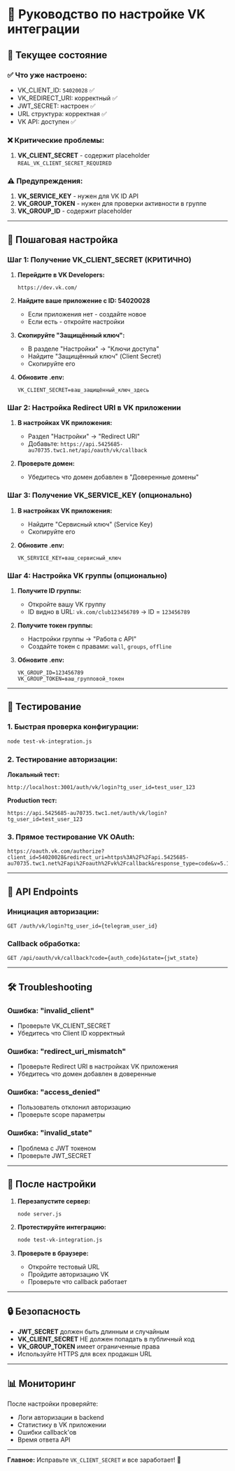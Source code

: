 # 🔵 Руководство по настройке VK интеграции

## 🎯 Текущее состояние

### ✅ **Что уже настроено:**
- VK_CLIENT_ID: `54020028` ✅
- VK_REDIRECT_URI: корректный ✅
- JWT_SECRET: настроен ✅ 
- URL структура: корректная ✅
- VK API: доступен ✅

### ❌ **Критические проблемы:**
1. **VK_CLIENT_SECRET** - содержит placeholder `REAL_VK_CLIENT_SECRET_REQUIRED`

### ⚠️ **Предупреждения:**
1. **VK_SERVICE_KEY** - нужен для VK ID API
2. **VK_GROUP_TOKEN** - нужен для проверки активности в группе  
3. **VK_GROUP_ID** - содержит placeholder

---

## 🔧 Пошаговая настройка

### **Шаг 1: Получение VK_CLIENT_SECRET (КРИТИЧНО)**

1. **Перейдите в VK Developers:**
   ```
   https://dev.vk.com/
   ```

2. **Найдите ваше приложение с ID: 54020028**
   - Если приложения нет - создайте новое
   - Если есть - откройте настройки

3. **Скопируйте "Защищённый ключ":**
   - В разделе "Настройки" → "Ключи доступа"
   - Найдите "Защищённый ключ" (Client Secret)
   - Скопируйте его

4. **Обновите .env:**
   ```env
   VK_CLIENT_SECRET=ваш_защищённый_ключ_здесь
   ```

### **Шаг 2: Настройка Redirect URI в VK приложении**

1. **В настройках VK приложения:**
   - Раздел "Настройки" → "Redirect URI"
   - Добавьте: `https://api.5425685-au70735.twc1.net/api/oauth/vk/callback`

2. **Проверьте домен:**
   - Убедитесь что домен добавлен в "Доверенные домены"

### **Шаг 3: Получение VK_SERVICE_KEY (опционально)**

1. **В настройках VK приложения:**
   - Найдите "Сервисный ключ" (Service Key)
   - Скопируйте его

2. **Обновите .env:**
   ```env
   VK_SERVICE_KEY=ваш_сервисный_ключ
   ```

### **Шаг 4: Настройка VK группы (опционально)**

1. **Получите ID группы:**
   - Откройте вашу VK группу
   - ID видно в URL: `vk.com/club123456789` → ID = `123456789`

2. **Получите токен группы:**
   - Настройки группы → "Работа с API"
   - Создайте токен с правами: `wall`, `groups`, `offline`

3. **Обновите .env:**
   ```env
   VK_GROUP_ID=123456789
   VK_GROUP_TOKEN=ваш_групповой_токен
   ```

---

## 🧪 Тестирование

### **1. Быстрая проверка конфигурации:**
```bash
node test-vk-integration.js
```

### **2. Тестирование авторизации:**

**Локальный тест:**
```
http://localhost:3001/auth/vk/login?tg_user_id=test_user_123
```

**Production тест:**
```
https://api.5425685-au70735.twc1.net/auth/vk/login?tg_user_id=test_user_123
```

### **3. Прямое тестирование VK OAuth:**
```
https://oauth.vk.com/authorize?client_id=54020028&redirect_uri=https%3A%2F%2Fapi.5425685-au70735.twc1.net%2Fapi%2Foauth%2Fvk%2Fcallback&response_type=code&v=5.199&scope=offline&state=test_state_123
```

---

## 🔗 API Endpoints

### **Инициация авторизации:**
```
GET /auth/vk/login?tg_user_id={telegram_user_id}
```

### **Callback обработка:**
```
GET /api/oauth/vk/callback?code={auth_code}&state={jwt_state}
```

---

## 🛠️ Troubleshooting

### **Ошибка: "invalid_client"**
- Проверьте VK_CLIENT_SECRET
- Убедитесь что Client ID корректный

### **Ошибка: "redirect_uri_mismatch"**
- Проверьте Redirect URI в настройках VK приложения
- Убедитесь что домен добавлен в доверенные

### **Ошибка: "access_denied"**
- Пользователь отклонил авторизацию
- Проверьте scope параметры

### **Ошибка: "invalid_state"**
- Проблема с JWT токеном
- Проверьте JWT_SECRET

---

## 🎉 После настройки

1. **Перезапустите сервер:**
   ```bash
   node server.js
   ```

2. **Протестируйте интеграцию:**
   ```bash
   node test-vk-integration.js
   ```

3. **Проверьте в браузере:**
   - Откройте тестовый URL
   - Пройдите авторизацию VK
   - Проверьте что callback работает

---

## 🔒 Безопасность

- **JWT_SECRET** должен быть длинным и случайным
- **VK_CLIENT_SECRET** НЕ должен попадать в публичный код
- **VK_GROUP_TOKEN** имеет ограниченные права
- Используйте HTTPS для всех продакшн URL

---

## 📊 Мониторинг

После настройки проверяйте:
- Логи авторизации в backend
- Статистику в VK приложении
- Ошибки callback'ов
- Время ответа API

---

**Главное:** Исправьте `VK_CLIENT_SECRET` и все заработает! 🚀
